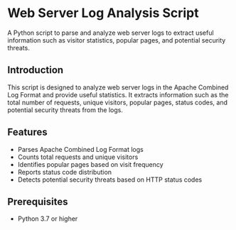 # Web Server Log Analysis Script

A Python script to parse and analyze web server logs to extract useful information such as visitor statistics, popular pages, and potential security threats.


## Introduction

This script is designed to analyze web server logs in the Apache Combined Log Format and provide useful statistics. It extracts information such as the total number of requests, unique visitors, popular pages, status codes, and potential security threats from the logs.

## Features

- Parses Apache Combined Log Format logs
- Counts total requests and unique visitors
- Identifies popular pages based on visit frequency
- Reports status code distribution
- Detects potential security threats based on HTTP status codes

## Prerequisites

- Python 3.7 or higher

